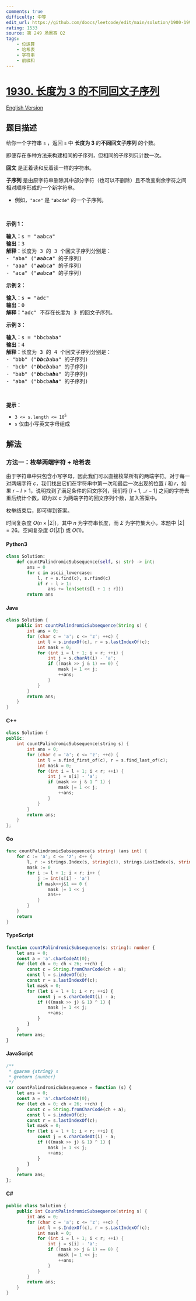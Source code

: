```yaml
---
comments: true
difficulty: 中等
edit_url: https://github.com/doocs/leetcode/edit/main/solution/1900-1999/1930.Unique%20Length-3%20Palindromic%20Subsequences/README.md
rating: 1533
source: 第 249 场周赛 Q2
tags:
    - 位运算
    - 哈希表
    - 字符串
    - 前缀和
---
```


<!-- problem:start -->

# [1930. 长度为 3 的不同回文子序列](https://leetcode.cn/problems/unique-length-3-palindromic-subsequences)

[English Version](/solution/1900-1999/1930.Unique%20Length-3%20Palindromic%20Subsequences/README_EN.md)

## 题目描述

<!-- description:start -->

<p>给你一个字符串 <code>s</code> ，返回 <code>s</code> 中 <strong>长度为 3 </strong>的<strong>不同回文子序列</strong> 的个数。</p>

<p>即便存在多种方法来构建相同的子序列，但相同的子序列只计数一次。</p>

<p><strong>回文</strong> 是正着读和反着读一样的字符串。</p>

<p><strong>子序列</strong> 是由原字符串删除其中部分字符（也可以不删除）且不改变剩余字符之间相对顺序形成的一个新字符串。</p>

<ul>
	<li>例如，<code>"ace"</code> 是 <code>"<strong><em>a</em></strong>b<strong><em>c</em></strong>d<strong><em>e</em></strong>"</code> 的一个子序列。</li>
</ul>

<p> </p>

<p><strong>示例 1：</strong></p>

<pre>
<strong>输入：</strong>s = "aabca"
<strong>输出：</strong>3
<strong>解释：</strong>长度为 3 的 3 个回文子序列分别是：
- "aba" ("<strong><em>a</em></strong>a<strong><em>b</em></strong>c<strong><em>a</em></strong>" 的子序列)
- "aaa" ("<strong><em>aa</em></strong>bc<strong><em>a</em></strong>" 的子序列)
- "aca" ("<strong><em>a</em></strong>ab<strong><em>ca</em></strong>" 的子序列)
</pre>

<p><strong>示例 2：</strong></p>

<pre>
<strong>输入：</strong>s = "adc"
<strong>输出：</strong>0
<strong>解释：</strong>"adc" 不存在长度为 3 的回文子序列。
</pre>

<p><strong>示例 3：</strong></p>

<pre>
<strong>输入：</strong>s = "bbcbaba"
<strong>输出：</strong>4
<strong>解释：</strong>长度为 3 的 4 个回文子序列分别是：
- "bbb" ("<strong><em>bb</em></strong>c<strong><em>b</em></strong>aba" 的子序列)
- "bcb" ("<strong><em>b</em></strong>b<strong><em>cb</em></strong>aba" 的子序列)
- "bab" ("<strong><em>b</em></strong>bcb<strong><em>ab</em></strong>a" 的子序列)
- "aba" ("bbcb<strong><em>aba</em></strong>" 的子序列)
</pre>

<p> </p>

<p><strong>提示：</strong></p>

<ul>
	<li><code>3 <= s.length <= 10<sup>5</sup></code></li>
	<li><code>s</code> 仅由小写英文字母组成</li>
</ul>

<!-- description:end -->

## 解法

<!-- solution:start -->

### 方法一：枚举两端字符 + 哈希表

由于字符串中只包含小写字母，因此我们可以直接枚举所有的两端字符。对于每一对两端字符 $c$，我们找出它们在字符串中第一次和最后一次出现的位置 $l$ 和 $r$，如果 $r - l > 1$，说明找到了满足条件的回文序列，我们将 $[l+1,..r-1]$ 之间的字符去重后统计个数，即为以 $c$ 为两端字符的回文序列个数，加入答案中。

枚举结束后，即可得到答案。

时间复杂度 $O(n \times |\Sigma|)$，其中 $n$ 为字符串长度，而 $\Sigma$ 为字符集大小，本题中 $|\Sigma| = 26$。空间复杂度 $O(|\Sigma|)$ 或 $O(1)$。

<!-- tabs:start -->

#### Python3

```python
class Solution:
    def countPalindromicSubsequence(self, s: str) -> int:
        ans = 0
        for c in ascii_lowercase:
            l, r = s.find(c), s.rfind(c)
            if r - l > 1:
                ans += len(set(s[l + 1 : r]))
        return ans
```

#### Java

```java
class Solution {
    public int countPalindromicSubsequence(String s) {
        int ans = 0;
        for (char c = 'a'; c <= 'z'; ++c) {
            int l = s.indexOf(c), r = s.lastIndexOf(c);
            int mask = 0;
            for (int i = l + 1; i < r; ++i) {
                int j = s.charAt(i) - 'a';
                if ((mask >> j & 1) == 0) {
                    mask |= 1 << j;
                    ++ans;
                }
            }
        }
        return ans;
    }
}
```

#### C++

```cpp
class Solution {
public:
    int countPalindromicSubsequence(string s) {
        int ans = 0;
        for (char c = 'a'; c <= 'z'; ++c) {
            int l = s.find_first_of(c), r = s.find_last_of(c);
            int mask = 0;
            for (int i = l + 1; i < r; ++i) {
                int j = s[i] - 'a';
                if (mask >> j & 1 ^ 1) {
                    mask |= 1 << j;
                    ++ans;
                }
            }
        }
        return ans;
    }
};
```

#### Go

```go
func countPalindromicSubsequence(s string) (ans int) {
	for c := 'a'; c <= 'z'; c++ {
		l, r := strings.Index(s, string(c)), strings.LastIndex(s, string(c))
		mask := 0
		for i := l + 1; i < r; i++ {
			j := int(s[i] - 'a')
			if mask>>j&1 == 0 {
				mask |= 1 << j
				ans++
			}
		}
	}
	return
}
```

#### TypeScript

```ts
function countPalindromicSubsequence(s: string): number {
    let ans = 0;
    const a = 'a'.charCodeAt(0);
    for (let ch = 0; ch < 26; ++ch) {
        const c = String.fromCharCode(ch + a);
        const l = s.indexOf(c);
        const r = s.lastIndexOf(c);
        let mask = 0;
        for (let i = l + 1; i < r; ++i) {
            const j = s.charCodeAt(i) - a;
            if (((mask >> j) & 1) ^ 1) {
                mask |= 1 << j;
                ++ans;
            }
        }
    }
    return ans;
}
```

#### JavaScript

```js
/**
 * @param {string} s
 * @return {number}
 */
var countPalindromicSubsequence = function (s) {
    let ans = 0;
    const a = 'a'.charCodeAt(0);
    for (let ch = 0; ch < 26; ++ch) {
        const c = String.fromCharCode(ch + a);
        const l = s.indexOf(c);
        const r = s.lastIndexOf(c);
        let mask = 0;
        for (let i = l + 1; i < r; ++i) {
            const j = s.charCodeAt(i) - a;
            if (((mask >> j) & 1) ^ 1) {
                mask |= 1 << j;
                ++ans;
            }
        }
    }
    return ans;
};
```

#### C#

```cs
public class Solution {
    public int CountPalindromicSubsequence(string s) {
        int ans = 0;
        for (char c = 'a'; c <= 'z'; ++c) {
            int l = s.IndexOf(c), r = s.LastIndexOf(c);
            int mask = 0;
            for (int i = l + 1; i < r; ++i) {
                int j = s[i] - 'a';
                if ((mask >> j & 1) == 0) {
                    mask |= 1 << j;
                    ++ans;
                }
            }
        }
        return ans;
    }
}
```

<!-- tabs:end -->

<!-- solution:end -->

<!-- problem:end -->
